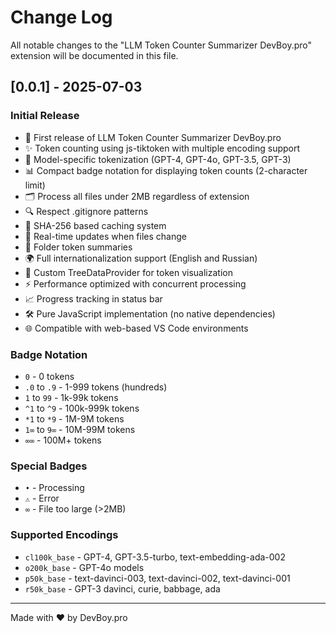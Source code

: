 # Change Log

All notable changes to the "LLM Token Counter Summarizer DevBoy.pro" extension will be documented in this file.

## [0.0.1] - 2025-07-03

### Initial Release
- 🚀 First release of LLM Token Counter Summarizer DevBoy.pro
- ✨ Token counting using js-tiktoken with multiple encoding support
- 🎯 Model-specific tokenization (GPT-4, GPT-4o, GPT-3.5, GPT-3)
- 📊 Compact badge notation for displaying token counts (2-character limit)
- 🗂️ Process all files under 2MB regardless of extension
- 🔍 Respect .gitignore patterns
- 💾 SHA-256 based caching system
- 🔄 Real-time updates when files change
- 📁 Folder token summaries
- 🌍 Full internationalization support (English and Russian)
- 🎨 Custom TreeDataProvider for token visualization
- ⚡ Performance optimized with concurrent processing
- 📈 Progress tracking in status bar
- 🛠️ Pure JavaScript implementation (no native dependencies)
- 🌐 Compatible with web-based VS Code environments

### Badge Notation
- `0` - 0 tokens
- `.0` to `.9` - 1-999 tokens (hundreds)
- `1` to `99` - 1k-99k tokens
- `^1` to `^9` - 100k-999k tokens
- `*1` to `*9` - 1M-9M tokens
- `1∞` to `9∞` - 10M-99M tokens
- `∞∞` - 100M+ tokens

### Special Badges
- `•` - Processing
- `⚠` - Error
- `∞` - File too large (>2MB)

### Supported Encodings
- `cl100k_base` - GPT-4, GPT-3.5-turbo, text-embedding-ada-002
- `o200k_base` - GPT-4o models
- `p50k_base` - text-davinci-003, text-davinci-002, text-davinci-001
- `r50k_base` - GPT-3 davinci, curie, babbage, ada

---
Made with ❤️ by DevBoy.pro